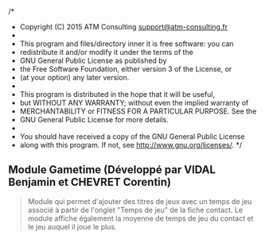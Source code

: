 /* 
 * Copyright (C) 2015 ATM Consulting <support@atm-consulting.fr>
 *
 * This program and files/directory inner it is free software: you can 
 * redistribute it and/or modify it under the terms of the 
 * GNU General Public License as published by
 * the Free Software Foundation, either version 3 of the License, or
 * (at your option) any later version.
 *
 * This program is distributed in the hope that it will be useful,
 * but WITHOUT ANY WARRANTY; without even the implied warranty of
 * MERCHANTABILITY or FITNESS FOR A PARTICULAR PURPOSE.  See the
 * GNU General Public License for more details.
 *
 * You should have received a copy of the GNU General Public License
 * along with this program.  If not, see <http://www.gnu.org/licenses/>.
 */

## Module Gametime (Développé par VIDAL Benjamin et CHEVRET Corentin)

> Module qui permet d'ajouter des titres de jeux avec un temps de jeu associé à partir de l'onglet "Temps de jeu" de la fiche contact.
> Le module affiche également la moyenne de temps de jeu du contact et le jeu auquel il joue le plus.
